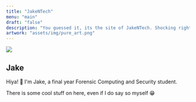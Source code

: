 ```yaml
---
title: "JakeNTech"
menu: "main"
draft: "false"
description: "You guessed it, its the site of JakeNTech. Shocking right?"
artwork: "assets/img/pure_art.png"
---
```

<div class="center_box">
    <img src="/assets/img/new_phone_who_dis.jpg" id="POV">
    <h2>Jake</h2>
    <p>Hiya! &#128075; I'm Jake, a final year Forensic Computing and Security student.</p>
    <p>There is some cool stuff on here, even if I do say so myself &#128513;</p>
</div>